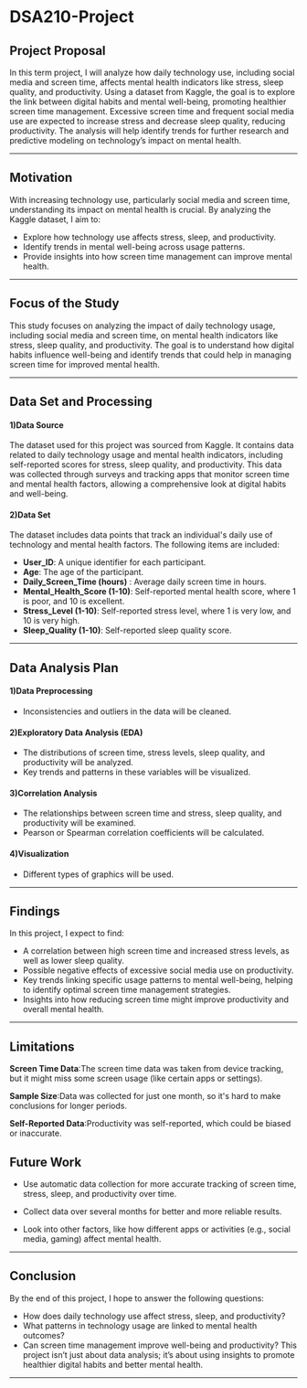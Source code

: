 # DSA210-Project

## **Project Proposal**
In this term project, I will analyze how daily technology use, including social media and screen time, affects mental health indicators like stress, sleep quality, and productivity. Using a dataset from Kaggle, the goal is to explore the link between digital habits and mental well-being, promoting healthier screen time management. Excessive screen time and frequent social media use are expected to increase stress and decrease sleep quality, reducing productivity. The analysis will help identify trends for further research and predictive modeling on technology’s impact on mental health.

---
## **Motivation**
With increasing technology use, particularly social media and screen time, understanding its impact on mental health is crucial. By analyzing the Kaggle dataset, I aim to:

- Explore how technology use affects stress, sleep, and productivity.
- Identify trends in mental well-being across usage patterns.
- Provide insights into how screen time management can improve mental health.

---
## **Focus of the Study**
This study focuses on analyzing the impact of daily technology usage, including social media and screen time, on mental health indicators like stress, sleep quality, and productivity. The goal is to understand how digital habits influence well-being and identify trends that could help in managing screen time for improved mental health.

---
## **Data Set and Processing**
#### **1)Data Source**

The dataset used for this project was sourced from Kaggle. It contains data related to daily technology usage and mental health indicators, including self-reported scores for stress, sleep quality, and productivity. This data was collected through surveys and tracking apps that monitor screen time and mental health factors, allowing a comprehensive look at digital habits and well-being.

#### **2)Data Set**
The dataset includes data points that track an individual's daily use of technology and mental health factors. The following items are included:

- **User_ID**: A unique identifier for each participant.
- **Age**: The age of the participant.
- **Daily_Screen_Time (hours)** : Average daily screen time in hours.
- **Mental_Health_Score (1-10)**: Self-reported mental health score, where 1 is poor, and 10 is excellent.
- **Stress_Level (1-10)**: Self-reported stress level, where 1 is very low, and 10 is very high.
- **Sleep_Quality (1-10)**: Self-reported sleep quality score.
---
## **Data Analysis Plan**
#### **1)Data Preprocessing**
- Inconsistencies and outliers in the data will be cleaned.
  
#### **2)Exploratory Data Analysis (EDA)**
- The distributions of screen time, stress levels, sleep quality, and productivity will be analyzed.
- Key trends and patterns in these variables will be visualized.
  
#### **3)Correlation Analysis**
- The relationships between screen time and stress, sleep quality, and productivity will be examined.
- Pearson or Spearman correlation coefficients will be calculated.
  
#### **4)Visualization**
- Different types of graphics will be used.

---

## **Findings**
In this project, I expect to find:

- A correlation between high screen time and increased stress levels, as well as lower sleep quality.
- Possible negative effects of excessive social media use on productivity.
- Key trends linking specific usage patterns to mental well-being, helping to identify optimal screen time management strategies.
- Insights into how reducing screen time might improve productivity and overall mental health.
---

## **Limitations**

**Screen Time Data**:The screen time data was taken from device tracking, but it might miss some screen usage (like certain apps or settings).

**Sample Size**:Data was collected for just one month, so it's hard to make conclusions for longer periods.

**Self-Reported Data**:Productivity was self-reported, which could be biased or inaccurate.

## **Future Work**
- Use automatic data collection for more accurate tracking of screen time, stress, sleep, and productivity over time.

- Collect data over several months for better and more reliable results.

- Look into other factors, like how different apps or activities (e.g., social media, gaming) affect mental health.
---

## **Conclusion**
By the end of this project, I hope to answer the following questions:

- How does daily technology use affect stress, sleep, and productivity?
- What patterns in technology usage are linked to mental health outcomes?
- Can screen time management improve well-being and productivity?
This project isn’t just about data analysis; it’s about using insights to promote healthier digital habits and better mental health.

---

